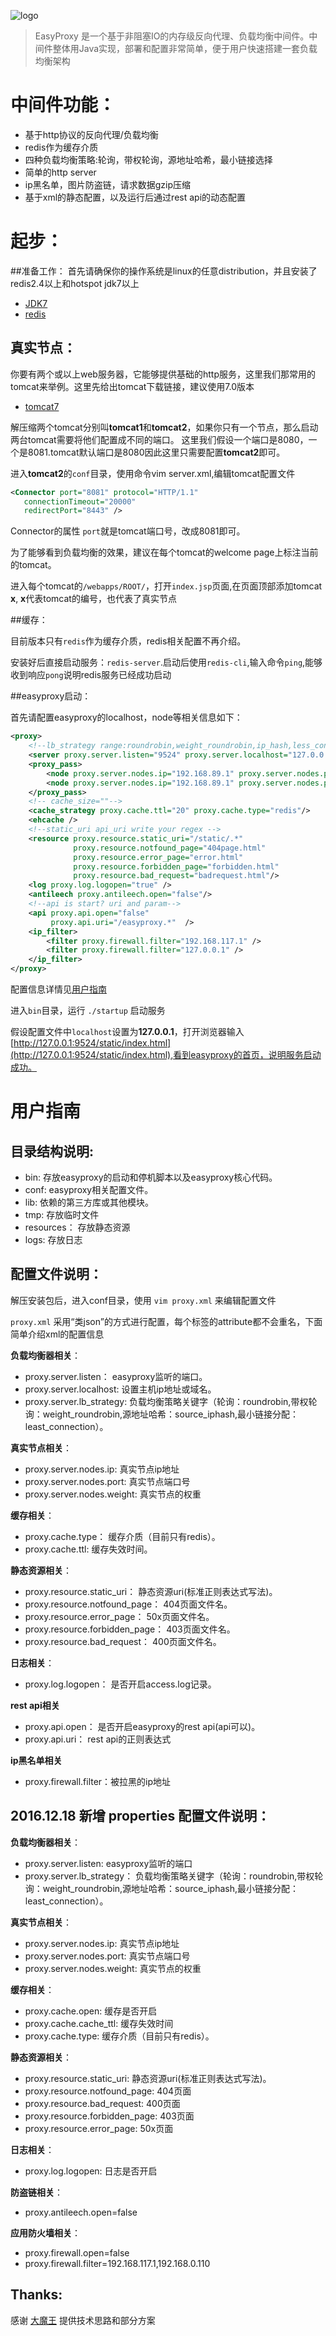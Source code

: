 ![logo](https://github.com/rpgmakervx/easyproxy/raw/master/resources/ep_logo.png)
>EasyProxy 是一个基于非阻塞IO的内存级反向代理、负载均衡中间件。中间件整体用Java实现，部署和配置非常简单，便于用户快速搭建一套负载均衡架构

# 中间件功能：
* 基于http协议的反向代理/负载均衡
* redis作为缓存介质
* 四种负载均衡策略:轮询，带权轮询，源地址哈希，最小链接选择
* 简单的http server
* ip黑名单，图片防盗链，请求数据gzip压缩
* 基于xml的静态配置，以及运行后通过rest api的动态配置

# 起步：

##准备工作：
首先请确保你的操作系统是linux的任意distribution，并且安装了redis2.4以上和hotspot jdk7以上

* [JDK7](http://download.oracle.com/otn-pub/java/jdk/7u79-b15/jdk-7u79-linux-i586.tar.gz)
* [redis](http://redis.io/download)

## 真实节点：
你要有两个或以上web服务器，它能够提供基础的http服务，这里我们那常用的tomcat来举例。这里先给出tomcat下载链接，建议使用7.0版本

* [tomcat7](http://tomcat.apache.org/download-70.cgi)

解压缩两个tomcat分别叫**tomcat1**和**tomcat2**，如果你只有一个节点，那么启动两台tomcat需要将他们配置成不同的端口。
这里我们假设一个端口是8080，一个是8081.tomcat默认端口是8080因此这里只需要配置**tomcat2**即可。

进入**tomcat2**的`conf`目录，使用命令vim server.xml,编辑tomcat配置文件

```xml
<Connector port="8081" protocol="HTTP/1.1"
   connectionTimeout="20000"
   redirectPort="8443" />
```

Connector的属性 `port`就是tomcat端口号，改成8081即可。

为了能够看到负载均衡的效果，建议在每个tomcat的welcome page上标注当前的tomcat。

进入每个tomcat的`/webapps/ROOT/`，打开`index.jsp`页面,在页面顶部添加tomcat **x**, **x**代表tomcat的编号，也代表了真实节点

##缓存：

目前版本只有`redis`作为缓存介质，redis相关配置不再介绍。

安装好后直接启动服务：`redis-server`.启动后使用`redis-cli`,输入命令`ping`,能够收到响应`pong`说明redis服务已经成功启动

##easyproxy启动：

首先请配置easyproxy的localhost，node等相关信息如下：
```xml
<proxy>
    <!--lb_strategy range:roundrobin,weight_roundrobin,ip_hash,less_connection-->
    <server proxy.server.listen="9524" proxy.server.localhost="127.0.0.1" proxy.server.lb_strategy="weight"/>
    <proxy_pass>
        <node proxy.server.nodes.ip="192.168.89.1" proxy.server.nodes.port="8080" proxy.server.nodes.weight="4"/>
        <node proxy.server.nodes.ip="192.168.89.1" proxy.server.nodes.port="8081" proxy.server.nodes.weight="6"/>
    </proxy_pass>
    <!-- cache_size=""-->
    <cache_strategy proxy.cache.ttl="20" proxy.cache.type="redis"/>
    <ehcache />
    <!--static_uri api_uri write your regex -->
    <resource proxy.resource.static_uri="/static/.*"
              proxy.resource.notfound_page="404page.html"
              proxy.resource.error_page="error.html"
              proxy.resource.forbidden_page="forbidden.html"
              proxy.resource.bad_request="badrequest.html"/>
    <log proxy.log.logopen="true" />
    <antileech proxy.antileech.open="false"/>
    <!--api is start? uri and param-->
    <api proxy.api.open="false"
         proxy.api.uri="/easyproxy.*"  />
    <ip_filter>
        <filter proxy.firewall.filter="192.168.117.1" />
        <filter proxy.firewall.filter="127.0.0.1" />
    </ip_filter>
</proxy>
```
配置信息详情见[用户指南](#用户指南)

进入`bin`目录，运行 `./startup` 启动服务

假设配置文件中`localhost`设置为**127.0.0.1**，打开浏览器输入[http://127.0.0.1:9524/static/index.html](http://127.0.0.1:9524/static/index.html),看到easyproxy的首页，说明服务启动成功。

# 用户指南

## 目录结构说明:

* bin:  存放easyproxy的启动和停机脚本以及easyproxy核心代码。
* conf: easyproxy相关配置文件。
* lib:  依赖的第三方库或其他模块。
* tmp:  存放临时文件
* resources： 存放静态资源
* logs: 存放日志

## 配置文件说明：
解压安装包后，进入conf目录，使用 `vim proxy.xml` 来编辑配置文件

`proxy.xml` 采用“类json”的方式进行配置，每个标签的attribute都不会重名，下面简单介绍xml的配置信息

**负载均衡器相关**：

* proxy.server.listen： easyproxy监听的端口。
* proxy.server.localhost: 设置主机ip地址或域名。
* proxy.server.lb_strategy: 负载均衡策略关键字（轮询：roundrobin,带权轮询：weight_roundrobin,源地址哈希：source_iphash,最小链接分配：least_connection）。

**真实节点相关**：

* proxy.server.nodes.ip: 真实节点ip地址
* proxy.server.nodes.port: 真实节点端口号
* proxy.server.nodes.weight: 真实节点的权重

**缓存相关**：

* proxy.cache.type： 缓存介质（目前只有redis）。
* proxy.cache.ttl:  缓存失效时间。

**静态资源相关**：

* proxy.resource.static_uri： 静态资源uri(标准正则表达式写法)。
* proxy.resource.notfound_page： 404页面文件名。
* proxy.resource.error_page： 50x页面文件名。
* proxy.resource.forbidden_page： 403页面文件名。
* proxy.resource.bad_request： 400页面文件名。

**日志相关**：

* proxy.log.logopen： 是否开启access.log记录。

**rest api相关**

* proxy.api.open： 是否开启easyproxy的rest api(api可以)。
* proxy.api.uri： rest api的正则表达式

**ip黑名单相关**

* proxy.firewall.filter：被拉黑的ip地址


## 2016.12.18 新增 properties 配置文件说明：

**负载均衡器相关**：
* proxy.server.listen: easyproxy监听的端口
* proxy.server.lb_strategy： 负载均衡策略关键字（轮询：roundrobin,带权轮询：weight_roundrobin,源地址哈希：source_iphash,最小链接分配：least_connection）。

**真实节点相关**：
* proxy.server.nodes.ip: 真实节点ip地址
* proxy.server.nodes.port: 真实节点端口号
* proxy.server.nodes.weight: 真实节点的权重

**缓存相关**：
* proxy.cache.open: 缓存是否开启
* proxy.cache.cache_ttl: 缓存失效时间
* proxy.cache.type: 缓存介质（目前只有redis）。

**静态资源相关**：
* proxy.resource.static_uri: 静态资源uri(标准正则表达式写法)。
* proxy.resource.notfound_page: 404页面
* proxy.resource.bad_request: 400页面
* proxy.resource.forbidden_page: 403页面
* proxy.resource.error_page: 50x页面

**日志相关**：
* proxy.log.logopen: 日志是否开启

**防盗链相关**：
* proxy.antileech.open=false

**应用防火墙相关**：
* proxy.firewall.open=false
* proxy.firewall.filter=192.168.117.1,192.168.0.110

## Thanks:
感谢 [大魔王](https://github.com/andilyliao) 提供技术思路和部分方案